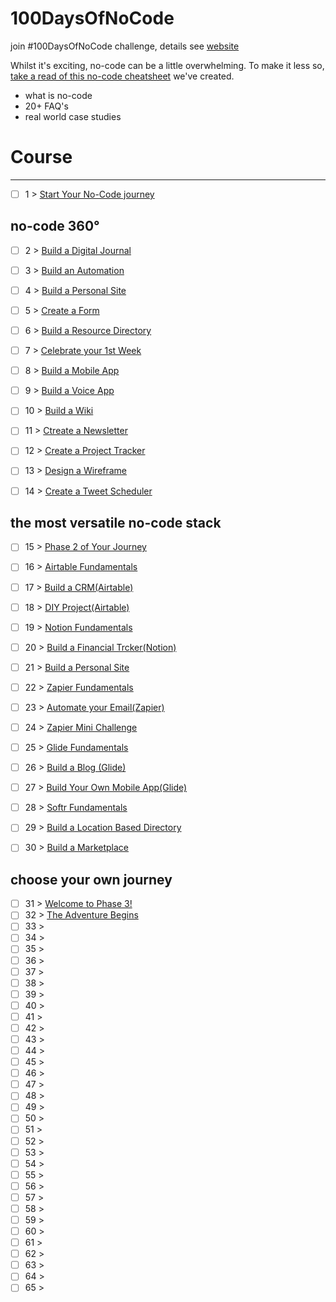 # 100DaysOfNoCode

join #100DaysOfNoCode challenge, details see [website](https://www.100daysofnocode.com/)

Whilst it's exciting, no-code can be a little overwhelming. To make it less so, [take a read of this no-code cheatsheet](https://narrow-ixora-7de.notion.site/Intro-to-No-Code-3bb1010e8a744d8daf1bb0ff426270b9) we've created.

- what is no-code
- 20+ FAQ's
- real world case studies

# Course
----

- [ ] 1 > [Start Your No-Code journey](days/1.md)

## no-code 360°
- [ ] 2 > [Build a Digital Journal](days/2.md)

- [ ] 3 > [ Build an Automation](days/3.md)
- [ ] 4 > [Build a Personal Site](days/4.md)
- [ ] 5 > [Create a Form](days/5.md)
- [ ] 6 > [Build a Resource Directory](days/6.md)
- [ ] 7 > [Celebrate your 1st Week](days/7.md)
- [ ] 8 > [Build a Mobile App](days/8.md)
- [ ] 9 > [Build a Voice App](days/9.md)
- [ ] 10 > [Build a Wiki](days/10.md)
- [ ] 11 > [Ctreate a Newsletter](days/11.md)
- [ ] 12 > [Create a Project Tracker](days/12.md)
- [ ] 13 > [Design a Wireframe](days/13.md)
- [ ] 14 > [Create a Tweet Scheduler](days/14.md)

## the most versatile no-code stack
- [ ] 15 > [Phase 2 of Your Journey](days/15.md)
- [ ] 16 > [Airtable Fundamentals](days/16.md)
- [ ] 17 > [Build a CRM(Airtable)](days/17.md)
- [ ] 18 > [DIY Project(Airtable)](days/18.md)
- [ ] 19 > [Notion Fundamentals](days/19.md)
- [ ] 20 > [Build a Financial Trcker(Notion)](days/20.md)
- [ ] 21 > [Build a Personal Site](days/21.md)
- [ ] 22 > [Zapier Fundamentals](days/22.md)
- [ ] 23 > [Automate your Email(Zapier)](days/23.md)
- [ ] 24 > [Zapier Mini Challenge](days/24.md)
- [ ] 25 > [Glide Fundamentals](days/25.md)
- [ ] 26 > [Build a Blog (Glide)](days/26.md)
- [ ] 27 > [Build Your Own Mobile App(Glide)](days/27.md)
- [ ] 28 > [Softr Fundamentals](days/28.md)
- [ ] 29 > [Build a Location Based Directory](days/29.md)
- [ ] 30 > [Build a Marketplace](days/30.md)


## choose your own journey
- [ ] 31 > [Welcome to Phase 3!](days/31.md)
- [ ] 32 > [The Adventure Begins](days/32.md)
- [ ] 33 > [](days/33.md)
- [ ] 34 > [](days/34.md)
- [ ] 35 > [](days/35.md)
- [ ] 36 > [](days/36.md)
- [ ] 37 > [](days/37.md)
- [ ] 38 > [](days/38.md)
- [ ] 39 > [](days/39.md)
- [ ] 40 > [](days/33.md)
- [ ] 41 > [](days/33.md)
- [ ] 42 > [](days/33.md)
- [ ] 43 > [](days/33.md)
- [ ] 44 > [](days/33.md)
- [ ] 45 > [](days/33.md)
- [ ] 46 > [](days/33.md)
- [ ] 47 > [](days/33.md)
- [ ] 48 > [](days/33.md)
- [ ] 49 > [](days/33.md)
- [ ] 50 > [](days/33.md)
- [ ] 51 > [](days/33.md)
- [ ] 52 > [](days/33.md)
- [ ] 53 > [](days/33.md)
- [ ] 54 > [](days/33.md)
- [ ] 55 > [](days/33.md)
- [ ] 56 > [](days/33.md)
- [ ] 57 > [](days/33.md)
- [ ] 58 > [](days/33.md)
- [ ] 59 > [](days/33.md)
- [ ] 60 > [](days/33.md)
- [ ] 61 > [](days/33.md)
- [ ] 62 > [](days/33.md)
- [ ] 63 > [](days/33.md)
- [ ] 64 > [](days/33.md)
- [ ] 65 > [](days/33.md)
